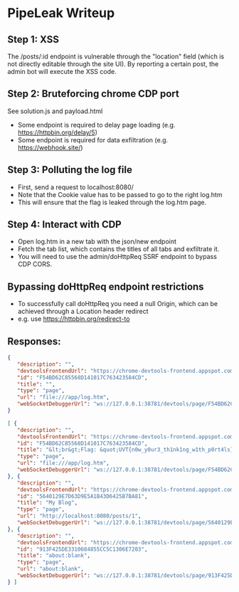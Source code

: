 # PipeLeak Writeup

## Step 1: XSS

The /posts/:id endpoint is vulnerable through the "location" field (which is not directly editable through the site UI).
By reporting a certain post, the admin bot will execute the XSS code.

## Step 2: Bruteforcing chrome CDP port

See solution.js and payload.html

- Some endpoint is required to delay page loading (e.g. https://httpbin.org/delay/5)
- Some endpoint is required for data exfiltration (e.g. https://webhook.site/)

## Step 3: Polluting the log file

- First, send a request to localhost:8080/<title> and then to localhost:8080/</title>
- Note that the Cookie value has to be passed to go to the right log.htm
- This will ensure that the flag is leaked through the log.htm page.

## Step 4: Interact with CDP

- Open log.htm in a new tab with the json/new endpoint
- Fetch the tab list, which contains the titles of all tabs and exfiltrate it.
- You will need to use the admin/doHttpReq SSRF endpoint to bypass CDP CORS.

## Bypassing doHttpReq endpoint restrictions

- To successfully call doHttpReq you need a null Origin, which can be achieved through a Location header redirect
- e.g. use https://httpbin.org/redirect-to

## Responses:

```json
{
   "description": "",
   "devtoolsFrontendUrl": "https://chrome-devtools-frontend.appspot.com/serve_rev/@9ba7e609d28c509a8ce9265c2247065d8d251173/inspector.html?ws=127.0.0.1:38781/devtools/page/F54BD62C85568D141017C763423584CD",
   "id": "F54BD62C85568D141017C763423584CD",
   "title": "",
   "type": "page",
   "url": "file:///app/log.htm",
   "webSocketDebuggerUrl": "ws://127.0.0.1:38781/devtools/page/F54BD62C85568D141017C763423584CD"
}
```

```json
[ {
   "description": "",
   "devtoolsFrontendUrl": "https://chrome-devtools-frontend.appspot.com/serve_rev/@9ba7e609d28c509a8ce9265c2247065d8d251173/inspector.html?ws=127.0.0.1:38781/devtools/page/F54BD62C85568D141017C763423584CD",
   "id": "F54BD62C85568D141017C763423584CD",
   "title": "&lt;br&gt;Flag: &quot;UVT{n0w_y0ur3_th1nk1ng_w1th_p0rt4ls}&quot;&lt;br&gt;GET /",
   "type": "page",
   "url": "file:///app/log.htm",
   "webSocketDebuggerUrl": "ws://127.0.0.1:38781/devtools/page/F54BD62C85568D141017C763423584CD"
}, {
   "description": "",
   "devtoolsFrontendUrl": "https://chrome-devtools-frontend.appspot.com/serve_rev/@9ba7e609d28c509a8ce9265c2247065d8d251173/inspector.html?ws=127.0.0.1:38781/devtools/page/5640129E7D63D9E5A1B43D6425B7BA81",
   "id": "5640129E7D63D9E5A1B43D6425B7BA81",
   "title": "My Blog",
   "type": "page",
   "url": "http://localhost:8080/posts/1",
   "webSocketDebuggerUrl": "ws://127.0.0.1:38781/devtools/page/5640129E7D63D9E5A1B43D6425B7BA81"
}, {
   "description": "",
   "devtoolsFrontendUrl": "https://chrome-devtools-frontend.appspot.com/serve_rev/@9ba7e609d28c509a8ce9265c2247065d8d251173/inspector.html?ws=127.0.0.1:38781/devtools/page/913F425DE3310684855CC5C1306E7203",
   "id": "913F425DE3310684855CC5C1306E7203",
   "title": "about:blank",
   "type": "page",
   "url": "about:blank",
   "webSocketDebuggerUrl": "ws://127.0.0.1:38781/devtools/page/913F425DE3310684855CC5C1306E7203"
} ]
```
